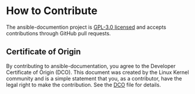 # How to Contribute

The ansible-documention project is [GPL-3.0 licensed](COPYING) and accepts contributions through
GitHub pull requests.

## Certificate of Origin

By contributing to ansible-documentation, you agree to the Developer Certificate of
Origin (DCO). This document was created by the Linux Kernel community and is a
simple statement that you, as a contributor, have the legal right to make the
contribution. See the [DCO](DCO) file for details.
